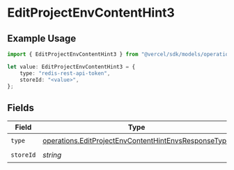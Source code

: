 # EditProjectEnvContentHint3

## Example Usage

```typescript
import { EditProjectEnvContentHint3 } from "@vercel/sdk/models/operations";

let value: EditProjectEnvContentHint3 = {
    type: "redis-rest-api-token",
    storeId: "<value>",
};
```

## Fields

| Field                                                                                                                        | Type                                                                                                                         | Required                                                                                                                     | Description                                                                                                                  |
| ---------------------------------------------------------------------------------------------------------------------------- | ---------------------------------------------------------------------------------------------------------------------------- | ---------------------------------------------------------------------------------------------------------------------------- | ---------------------------------------------------------------------------------------------------------------------------- |
| `type`                                                                                                                       | [operations.EditProjectEnvContentHintEnvsResponseType](../../models/operations/editprojectenvcontenthintenvsresponsetype.md) | :heavy_check_mark:                                                                                                           | N/A                                                                                                                          |
| `storeId`                                                                                                                    | *string*                                                                                                                     | :heavy_check_mark:                                                                                                           | N/A                                                                                                                          |